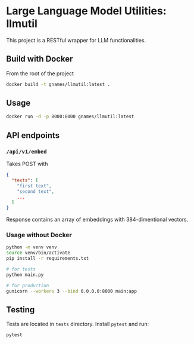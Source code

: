 # Large Language Model Utilities: llmutil

This project is a RESTful wrapper for LLM functionalities.

## Build with Docker

From the root of the project

```bash
docker build -t gnames/llmutil:latest .
```
## Usage

```bash
docker run -d -p 8000:8000 gnames/llmutil:latest
```

## API endpoints

### `/api/v1/embed`

Takes POST with

```json
{
  "texts": [
    "first text",
    "second text",
    ...
  ]
}
```

Response contains an array of embeddings with 384-dimentional vectors.

### Usage without Docker

```bash
python -m venv venv
source venv/bin/activate
pip install -r requirements.txt

# for tests
python main.py

# for production
gunicorn --workers 3 --bind 0.0.0.0:8000 main:app
```

## Testing

Tests are located in `tests` directory.
Install `pytest` and run:

```bash
pytest
```